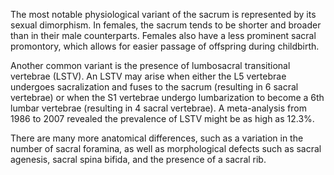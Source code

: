 The most notable physiological variant of the sacrum is represented by its sexual dimorphism. In females, the sacrum tends to be shorter and broader than in their male counterparts. Females also have a less prominent sacral promontory, which allows for easier passage of offspring during childbirth.

Another common variant is the presence of lumbosacral transitional vertebrae (LSTV). An LSTV may arise when either the L5 vertebrae undergoes sacralization and fuses to the sacrum (resulting in 6 sacral vertebrae) or when the S1 vertebrae undergo lumbarization to become a 6th lumbar vertebrae (resulting in 4 sacral vertebrae). A meta-analysis from 1986 to 2007 revealed the prevalence of LSTV might be as high as 12.3%.

There are many more anatomical differences, such as a variation in the number of sacral foramina, as well as morphological defects such as sacral agenesis, sacral spina bifida, and the presence of a sacral rib.